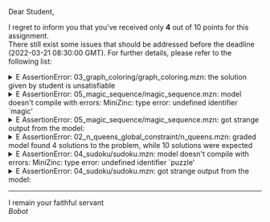 Dear Student,

I regret to inform you that you've received only **4** out of 10 points for this assignment.\
There still exist some issues that should be addressed before the deadline (2022-03-21 08:30:00 GMT). For further details, please refer to the following list:

<details><summary>E   AssertionError: 03_graph_coloring/graph_coloring.mzn: the solution given by student is unsatisfiable</summary></details>
<details><summary>E   AssertionError: 05_magic_sequence/magic_sequence.mzn: model doesn&#x27;t compile with errors: MiniZinc: type error: undefined identifier `magic&#x27;</summary></details>
<details><summary>E   AssertionError: 05_magic_sequence/magic_sequence.mzn: got strange output from the model:</summary>    /tmp/tmp6dykae7f/student/05_magic_sequence/magic_sequence.mzn:21.36-40:<br>    MiniZinc: type error: undefined identifier `magic&#x27;</details>
<details><summary>E   AssertionError: 02_n_queens_global_constraint/n_queens.mzn: graded model found 4 solutions to the problem, while 10 solutions were expected</summary></details>
<details><summary>E   AssertionError: 04_sudoku/sudoku.mzn: model doesn&#x27;t compile with errors: MiniZinc: type error: undefined identifier `puzzle&#x27;</summary></details>
<details><summary>E   AssertionError: 04_sudoku/sudoku.mzn: got strange output from the model:</summary>    /tmp/tmp82gg8ha7/student/04_sudoku/sudoku.mzn:49.15-20:<br>    MiniZinc: type error: undefined identifier `puzzle&#x27;</details>

-----------
I remain your faithful servant\
_Bobot_